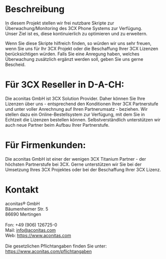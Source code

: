 # Beschreibung

In diesem Projekt stellen wir frei nutzbare Skripte zur Überwachung/Monitoring des 3CX Phone Systems zur Verfügung.
<Br>Unser Ziel ist es, diese kontinuierlich zu optimieren und zu erweitern.

Wenn Sie diese Skripte hilfreich finden, so würden wir uns sehr freuen, wenn Sie uns für Ihr 3CX Projekt oder die Beschaffung Ihrer 3CX Lizenzen berücksichtigen würden.
Falls Sie eine Anregung haben, welches Überwachung zusätzlich ergänzt werden soll, geben Sie uns gerne Bescheid.


# Für 3CX Reseller in D-A-CH:
Die aconitas GmbH ist 3CX Solution Provider. Daher können Sie Ihre Lizenzen über uns - entsprechend den Konditionen Ihrer 3CX Partnerstufe und unter voller Anrechnung auf Ihren Partnerumsatz - beziehen. Wir stellen dazu ein Online-Bestellsystem zur Verfügung, mit dem Sie in Echtzeit die Lizenzen bestellen können. Selbstverständlich unterstützen wir auch neue Partner beim Aufbau Ihrer Partnerstufe.

# Für Firmenkunden:
Die aconitas GmbH ist einer der wenigen 3CX Titanium Partner - der höchsten Partnerstufe bei 3CX. Gerne unterstützen wir Sie bei der Umsetzung Ihres 3CX Projektes oder bei der Beschaffung Ihrer 3CX Lizenz.

# Kontakt
aconitas® GmbH
<Br>Bäumenheimer Str. 5
<Br>86690 Mertingen
<Br><Br>Fon: +49 (906) 126725-0
<Br>Mail: info@aconitas.com
<Br>Web: https://www.aconitas.com
<Br><Br>Die gesetzlichen Pflichtangaben finden Sie unter: https://www.aconitas.com/pflichtangaben
